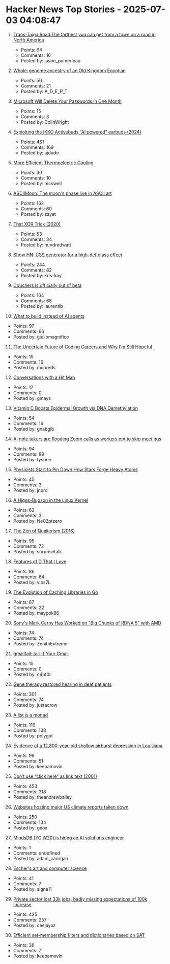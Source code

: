 # Hacker News Top Stories - 2025-07-03 04:08:47

1. [Trans-Taiga Road:The farthest you can get from a town on a road in North America](https://www.jamesbayroad.com/ttr/index.html)
   - Points: 64
   - Comments: 16
   - Posted by: jason_pomerleau

2. [Whole-genome ancestry of an Old Kingdom Egyptian](https://www.nature.com/articles/s41586-025-09195-5)
   - Points: 56
   - Comments: 21
   - Posted by: A_D_E_P_T

3. [Microsoft Will Delete Your Passwords in One Month](https://www.cnet.com/tech/microsoft-will-delete-your-passwords-in-one-month-do-this-asap/)
   - Points: 15
   - Comments: 3
   - Posted by: ColinWright

4. [Exploiting the IKKO Activebuds “AI powered” earbuds (2024)](https://blog.mgdproductions.com/ikko-activebuds/)
   - Points: 461
   - Comments: 169
   - Posted by: ajdude

5. [More Efficient Thermoelectric Cooling](https://www.jhuapl.edu/news/news-releases/250521-apl-thermoelectrics-enable-compressor-free-cooling)
   - Points: 30
   - Comments: 10
   - Posted by: mcswell

6. [ASCIIMoon: The moon's phase live in ASCII art](https://asciimoon.com/)
   - Points: 162
   - Comments: 60
   - Posted by: zayat

7. [That XOR Trick (2020)](https://florian.github.io//xor-trick/)
   - Points: 53
   - Comments: 34
   - Posted by: hundredwatt

8. [Show HN: CSS generator for a high-def glass effect](https://glass3d.dev/)
   - Points: 244
   - Comments: 82
   - Posted by: kris-kay

9. [Couchers is officially out of beta](https://couchers.org/blog/2025/07/01/releasing-couchers-v1)
   - Points: 164
   - Comments: 68
   - Posted by: laurentlb

10. [What to build instead of AI agents](https://decodingml.substack.com/p/stop-building-ai-agents)
   - Points: 97
   - Comments: 66
   - Posted by: giuliomagnifico

11. [The Uncertain Future of Coding Careers and Why I'm Still Hopeful](https://jonmagic.com/posts/the-uncertain-future-of-coding-careers-and-why-im-still-hopeful/)
   - Points: 15
   - Comments: 16
   - Posted by: mooreds

12. [Conversations with a Hit Man](https://magazine.atavist.com/confessions-of-a-hit-man-larry-thompson-jim-leslie-george-dartois-louisiana-shreveport-cold-case/)
   - Points: 17
   - Comments: 0
   - Posted by: gmays

13. [Vitamin C Boosts Epidermal Growth via DNA Demethylation](https://www.jidonline.org/article/S0022-202X(25)00416-6/fulltext)
   - Points: 54
   - Comments: 16
   - Posted by: gnabgib

14. [AI note takers are flooding Zoom calls as workers opt to skip meetings](https://www.washingtonpost.com/technology/2025/07/02/ai-note-takers-meetings-bots/)
   - Points: 94
   - Comments: 89
   - Posted by: tysone

15. [Physicists Start to Pin Down How Stars Forge Heavy Atoms](https://www.quantamagazine.org/physicists-start-to-pin-down-how-stars-forge-heavy-atoms-20250702/)
   - Points: 45
   - Comments: 3
   - Posted by: jnord

16. [A Higgs-Bugson in the Linux Kernel](https://blog.janestreet.com/a-higgs-bugson-in-the-linux-kernel/)
   - Points: 62
   - Comments: 3
   - Posted by: Ne02ptzero

17. [The Zen of Quakerism (2016)](https://www.friendsjournal.org/the-zen-of-quakerism/)
   - Points: 95
   - Comments: 72
   - Posted by: surprisetalk

18. [Features of D That I Love](https://bradley.chatha.dev/blog/dlang-propaganda/features-of-d-that-i-love/)
   - Points: 86
   - Comments: 64
   - Posted by: vips7L

19. [The Evolution of Caching Libraries in Go](https://maypok86.github.io/otter/blog/cache-evolution/)
   - Points: 87
   - Comments: 22
   - Posted by: maypok86

20. [Sony's Mark Cerny Has Worked on "Big Chunks of RDNA 5" with AMD](https://overclock3d.net/news/gpu-displays/sonys-mark-cerny-has-worked-on-big-chunks-of-rdna-5-with-amd/)
   - Points: 74
   - Comments: 74
   - Posted by: ZenithExtreme

21. [gmailtail: tail -f Your Gmail](https://github.com/c4pt0r/gmailtail)
   - Points: 15
   - Comments: 0
   - Posted by: c4pt0r

22. [Gene therapy restored hearing in deaf patients](https://news.ki.se/gene-therapy-restored-hearing-in-deaf-patients)
   - Points: 301
   - Comments: 74
   - Posted by: justacrow

23. [A list is a monad](https://alexyorke.github.io//2025/06/29/a-list-is-a-monad/)
   - Points: 119
   - Comments: 138
   - Posted by: polygot

24. [Evidence of a 12,800-year-old shallow airburst depression in Louisiana](https://www.scienceopen.com/hosted-document?doi=10.14293/ACI.2025.0004)
   - Points: 99
   - Comments: 51
   - Posted by: keepamovin

25. [Don’t use “click here” as link text (2001)](https://www.w3.org/QA/Tips/noClickHere)
   - Points: 453
   - Comments: 318
   - Posted by: theandrewbailey

26. [Websites hosting major US climate reports taken down](https://apnews.com/article/climate-change-national-assessment-nasa-white-house-057cec699caef90832d8b10f21a6ffe8)
   - Points: 250
   - Comments: 134
   - Posted by: geox

27. [MindsDB (YC W20) is hiring an AI solutions engineer](https://job-boards.greenhouse.io/mindsdb/jobs/4770283007)
   - Points: 1
   - Comments: undefined
   - Posted by: adam_carrigan

28. [Escher's art and computer science](https://github.com/gritzko/librdx/blob/master/blog/escher.md)
   - Points: 41
   - Comments: 7
   - Posted by: signa11

29. [Private sector lost 33k jobs, badly missing expectations of 100k increase](https://www.cnbc.com/2025/07/02/adp-jobs-report-june-2025.html)
   - Points: 425
   - Comments: 257
   - Posted by: ceejayoz

30. [Efficient set-membership filters and dictionaries based on SAT](https://github.com/NationalSecurityAgency/XORSATFilter)
   - Points: 36
   - Comments: 7
   - Posted by: keepamovin

